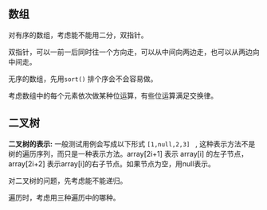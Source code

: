 ## 数组

对有序的数组，考虑能不能用二分，双指针。

双指针，可以一前一后同时往一个方向走，可以从中间向两边走，也可以从两边向中间走。

无序的数组，先用`sort()` 排个序会不会容易做。

考虑数组中的每个元素依次做某种位运算，有些位运算满足交换律。



## 二叉树

**二叉树的表示:**  一般测试用例会写成以下形式 `[1,null,2,3] ` ,  这种表示方法不是树的遍历序列，而只是一种表示方法。array[2i+1] 表示 array[i] 的左子节点， array[2i+2] 表示array[i]的右子节点。如果节点为空，用null表示。



对二叉树的问题，先考虑能不能递归。

遍历时，考虑用三种遍历中的哪种。